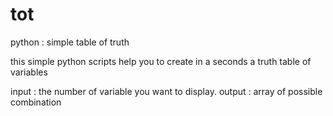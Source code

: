 # tot
python : simple table of truth

this simple python scripts help you to create in a seconds a truth table of variables

input : the number of variable you want to display.
output : array of possible combination
